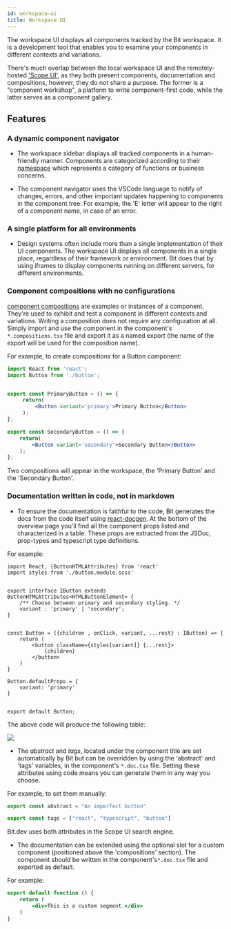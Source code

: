 ```yaml
---
id: workspace-ui
title: Workspace UI
---
```


The workspace UI displays all components tracked by the Bit workspace. It is a development tool that enables you to examine your components in different contexts and variations. 

There's much overlap between the local workspace UI and the remotely-hosted ['Scope UI'](#), as they both present components, documentation and compositions, however, they do not share a purpose. The former is a "component workshop", a platform to write component-first code, while the latter serves as a component gallery.


## Features

### A dynamic component navigator
* The workspace sidebar displays all tracked components in a human-friendly manner. Components are categorized according to their [namespace](#) which represents a category of functions or business concerns.

* The component navigator uses the VSCode language to notify of changes, errors, and other important updates happening to components in the  component tree. For example, the 'E' letter will appear to the right of a component name, in case of an error. 

### A single platform for all environments
* Design systems often include more than a single implementation of their UI components. The workspace UI displays all components in a single place, regardless of their framework or environment. Bit does that by using iframes to display components running on different servers, for different environments.

### Component compositions with no configurations
[component compositions](#) are examples or instances of a component. They're used to exhibit and test a component in different contexts and variations. Writing a composition does not require any configuration at all. Simply import and use the component in the component's `*.compositions.tsx` file and export it as a named export (the name of the export will be used for the composition name).

For example, to create compositions for a Button component:

```jsx
import React from 'react';
import Button from './button';


export const PrimaryButton = () => {
     return(
         <Button variant='primary'>Primary Button</Button>
     );
};

export const SecondaryButton = () => {
    return(
        <Button variant='secondary'>Secondary Button</Button>
    );
};
```
Two compositions will appear in the workspace, the 'Primary Button' and the 'Secondary Button'.

### Documentation written in code, not in markdown

* To ensure the documentation is faithful to the code, Bit generates the docs from the code itself using [react-docgen](https://github.com/reactjs/react-docgen). At the bottom of the overview page you'll find all the component props listed and characterized in a table. These props are extracted from the JSDoc, prop-types and typescript type definitions.

For example:

```tsx
import React, {ButtonHTMLAttributes} from 'react'
import styles from './button.module.scss'


export interface IButton extends ButtonHTMLAttributes<HTMLButtonElement> {
    /** Choose between primary and secondary styling. */
    variant : 'primary' | 'secondary';
}


const Button = ({children , onClick, variant, ...rest} : IButton) => {
    return (
        <button className={styles[variant]} {...rest}>
            {children}
        </button>
    )
}

Button.defaultProps = {
    variant: 'primary'
}


export default Button;
```
The above code will produce the following table:

![](https://res.cloudinary.com/blog-assets/image/upload/v1595377690/props_screenshot_vuv0px.png)

* The _abstract_ and _tags_, located under the component title are set automatically by Bit but can be overridden by using the 'abstract' and 'tags' variables, in the component's `*.doc.tsx` file. Setting these attributes using code means you can generate them in any way you choose.

For example, to set them manually:

```javascript
export const abstract = "An imperfect button"

export const tags = ["react", "typescript", "button"]
```

Bit.dev uses both attributes in the Scope UI search engine. 

* The documentation can be extended using the optional slot for a custom component (positioned above the 'compositions' section). The component should be written in the component's`*.doc.tsx` file and exported as default. 

For example:

```jsx
export default function () {
    return (
        <div>This is a custom segment.</div>
    )
}
```